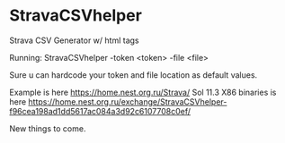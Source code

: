 # StravaCSVhelper
Strava CSV Generator w/ html tags

Running:
StravaCSVhelper -token \<token\> -file \<file\>

Sure u can hardcode your token and file location as default values.

Example is here https://home.nest.org.ru/Strava/
Sol 11.3 X86 binaries is here https://home.nest.org.ru/exchange/StravaCSVhelper-f96cea198ad1dd5617ac084a3d92c6107708c0ef/

New things to come.
